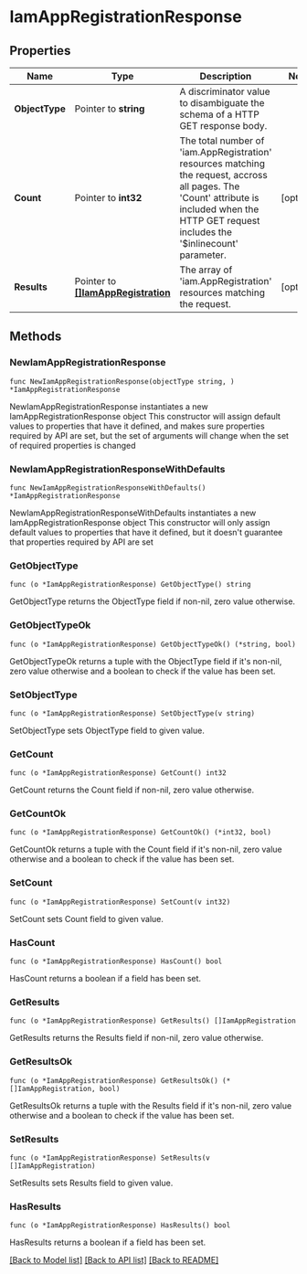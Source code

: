 # IamAppRegistrationResponse

## Properties

Name | Type | Description | Notes
------------ | ------------- | ------------- | -------------
**ObjectType** | Pointer to **string** | A discriminator value to disambiguate the schema of a HTTP GET response body. | 
**Count** | Pointer to **int32** | The total number of &#39;iam.AppRegistration&#39; resources matching the request, accross all pages. The &#39;Count&#39; attribute is included when the HTTP GET request includes the &#39;$inlinecount&#39; parameter. | [optional] 
**Results** | Pointer to [**[]IamAppRegistration**](iam.AppRegistration.md) | The array of &#39;iam.AppRegistration&#39; resources matching the request. | [optional] 

## Methods

### NewIamAppRegistrationResponse

`func NewIamAppRegistrationResponse(objectType string, ) *IamAppRegistrationResponse`

NewIamAppRegistrationResponse instantiates a new IamAppRegistrationResponse object
This constructor will assign default values to properties that have it defined,
and makes sure properties required by API are set, but the set of arguments
will change when the set of required properties is changed

### NewIamAppRegistrationResponseWithDefaults

`func NewIamAppRegistrationResponseWithDefaults() *IamAppRegistrationResponse`

NewIamAppRegistrationResponseWithDefaults instantiates a new IamAppRegistrationResponse object
This constructor will only assign default values to properties that have it defined,
but it doesn't guarantee that properties required by API are set

### GetObjectType

`func (o *IamAppRegistrationResponse) GetObjectType() string`

GetObjectType returns the ObjectType field if non-nil, zero value otherwise.

### GetObjectTypeOk

`func (o *IamAppRegistrationResponse) GetObjectTypeOk() (*string, bool)`

GetObjectTypeOk returns a tuple with the ObjectType field if it's non-nil, zero value otherwise
and a boolean to check if the value has been set.

### SetObjectType

`func (o *IamAppRegistrationResponse) SetObjectType(v string)`

SetObjectType sets ObjectType field to given value.


### GetCount

`func (o *IamAppRegistrationResponse) GetCount() int32`

GetCount returns the Count field if non-nil, zero value otherwise.

### GetCountOk

`func (o *IamAppRegistrationResponse) GetCountOk() (*int32, bool)`

GetCountOk returns a tuple with the Count field if it's non-nil, zero value otherwise
and a boolean to check if the value has been set.

### SetCount

`func (o *IamAppRegistrationResponse) SetCount(v int32)`

SetCount sets Count field to given value.

### HasCount

`func (o *IamAppRegistrationResponse) HasCount() bool`

HasCount returns a boolean if a field has been set.

### GetResults

`func (o *IamAppRegistrationResponse) GetResults() []IamAppRegistration`

GetResults returns the Results field if non-nil, zero value otherwise.

### GetResultsOk

`func (o *IamAppRegistrationResponse) GetResultsOk() (*[]IamAppRegistration, bool)`

GetResultsOk returns a tuple with the Results field if it's non-nil, zero value otherwise
and a boolean to check if the value has been set.

### SetResults

`func (o *IamAppRegistrationResponse) SetResults(v []IamAppRegistration)`

SetResults sets Results field to given value.

### HasResults

`func (o *IamAppRegistrationResponse) HasResults() bool`

HasResults returns a boolean if a field has been set.


[[Back to Model list]](../README.md#documentation-for-models) [[Back to API list]](../README.md#documentation-for-api-endpoints) [[Back to README]](../README.md)


